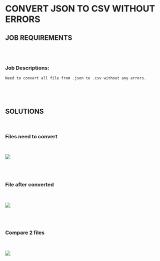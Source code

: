 
# **CONVERT JSON TO CSV WITHOUT ERRORS**

## **JOB REQUIREMENTS**
<br />

<!-- ##### **Job Post URL:** `<link>` : ***<https://github.com>*** -->
<br />

### **Job Descriptions:**

    Need to convert all file from .json to .csv without any errors.
    

<!-- ##### **Video in Loom:** `<link>` : ***<https://github.com>*** -->

<br />

<br />

#
## **SOLUTIONS**
<br />

### **Files need to convert**
<br />

![](https://github.com/nhphuc2210/previous-similar-projects/blob/main/python--json-to-csv/.data/before.jpg)


<br />
<br />

### **File after converted**
<br />

![](https://github.com/nhphuc2210/previous-similar-projects/blob/main/python--json-to-csv/.data/after.jpg)

<br />
<br />

### **Compare 2 files**
<br />

![](https://github.com/nhphuc2210/previous-similar-projects/blob/main/python--json-to-csv/.data/data-converted.jpg)